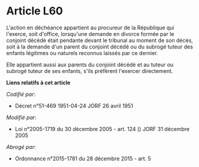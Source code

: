 # Article L60

L'action en déchéance appartient au procureur de la République qui l'exerce, soit d'office, lorsqu'une demande en divorce
formée par le conjoint décédé était pendante devant le tribunal au moment de son décès, soit à la demande d'un parent du
conjoint décédé ou du subrogé tuteur des enfants légitimes ou naturels reconnus laissés par ce dernier.

Elle appartient aussi aux parents du conjoint décédé et au tuteur ou subrogé tuteur de ses enfants, s'ils préfèrent l'exercer
directement.

**Liens relatifs à cet article**

_Codifié par_:

  - Décret n°51-469 1951-04-24 JORF 26 avril 1951

_Modifié par_:

  - Loi n°2005-1719 du 30 décembre 2005 - art. 124 () JORF 31 décembre 2005

_Abrogé par_:

  - Ordonnance n°2015-1781 du 28 décembre 2015 - art. 5
